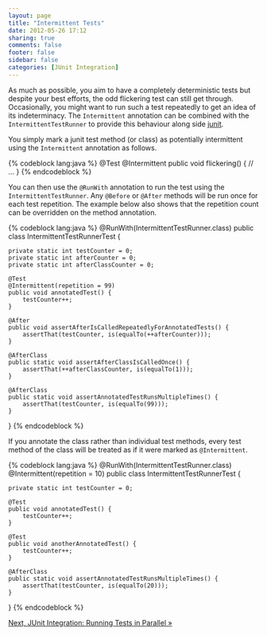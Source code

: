 ```yaml
---
layout: page
title: "Intermittent Tests"
date: 2012-05-26 17:12
sharing: true
comments: false
footer: false
sidebar: false
categories: [JUnit Integration]
---
```


As much as possible, you aim to have a completely deterministic tests but despite your best efforts, the odd flickering test can still get through. Occasionally, you might want to run such a test repeatedly to get an idea of its indeterminacy. The `Intermittent` annotation can be combined with the `IntermittentTestRunner` to provide this behaviour along side [junit](http://junit.org/).

You simply mark a junit test method (or class) as potentially intermittent using the `Intermittent` annotation as follows.


{% codeblock lang:java %}
@Test
@Intermittent
public void flickering() {
   // ...
}
{% endcodeblock %}


You can then use the `@RunWith` annotation to run the test using the `IntermittentTestRunner`. Any `@Before` or `@After` methods will be run once for each test repetition. The example below also shows that the repetition count can be overridden on the method annotation.


{% codeblock lang:java %}
@RunWith(IntermittentTestRunner.class)
public class IntermittentTestRunnerTest {

    private static int testCounter = 0;
    private static int afterCounter = 0;
    private static int afterClassCounter = 0;

    @Test
    @Intermittent(repetition = 99)
    public void annotatedTest() {
        testCounter++;
    }

    @After
    public void assertAfterIsCalledRepeatedlyForAnnotatedTests() {
        assertThat(testCounter, is(equalTo(++afterCounter)));
    }

    @AfterClass
    public static void assertAfterClassIsCalledOnce() {
        assertThat(++afterClassCounter, is(equalTo(1)));
    }

    @AfterClass
    public static void assertAnnotatedTestRunsMultipleTimes() {
        assertThat(testCounter, is(equalTo(99)));
    }
}
{% endcodeblock %}

If you annotate the class rather than individual test methods, every test method of the class will be treated as if it were marked as `@Intermittent`.


{% codeblock lang:java %}
@RunWith(IntermittentTestRunner.class)
@Intermittent(repetition = 10)
public class IntermittentTestRunnerTest {

    private static int testCounter = 0;

    @Test
    public void annotatedTest() {
        testCounter++;
    }

    @Test
    public void anotherAnnotatedTest() {
        testCounter++;
    }

    @AfterClass
    public static void assertAnnotatedTestRunsMultipleTimes() {
        assertThat(testCounter, is(equalTo(20)));
    }

}
{% endcodeblock %}



[Next, JUnit Integration: Running Tests in Parallel &raquo;](/documentation/junit/parallel/)